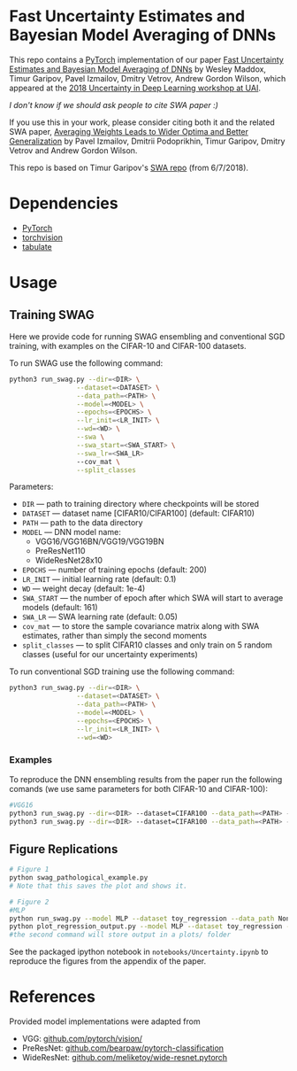 # Fast Uncertainty Estimates and Bayesian Model Averaging of DNNs

This repo contains a [PyTorch](https://pytorch.org) implementation of our paper [Fast Uncertainty Estimates and Bayesian Model Averaging of DNNs]()
by Wesley Maddox, Timur Garipov, Pavel Izmailov, Dmitry Vetrov, Andrew Gordon Wilson,
which appeared at the [2018 Uncertainty in Deep Learning workshop at UAI](https://sites.google.com/view/udl2018/home?authuser=0).


*I don't know if we should ask people to cite SWA paper :)*


If you use this in your work, please consider citing both it and the related SWA paper, [Averaging Weights Leads to Wider Optima and Better Generalization](https://arxiv.org/abs/1803.05407)
by Pavel Izmailov, Dmitrii Podoprikhin, Timur Garipov, Dmitry Vetrov and Andrew Gordon Wilson.

This repo is based on Timur Garipov's [SWA repo](https://github.com/timgaripov/swa) (from 6/7/2018).

# Dependencies
* [PyTorch](http://pytorch.org/)
* [torchvision](https://github.com/pytorch/vision/)
* [tabulate](https://pypi.python.org/pypi/tabulate/)

# Usage

## Training SWAG

Here we provide code for running SWAG ensembling and conventional SGD training, with examples on the CIFAR-10 and CIFAR-100 datasets.

To run SWAG use the following command:

```bash
python3 run_swag.py --dir=<DIR> \
                 --dataset=<DATASET> \
                 --data_path=<PATH> \
                 --model=<MODEL> \
                 --epochs=<EPOCHS> \
                 --lr_init=<LR_INIT> \
                 --wd=<WD> \
                 --swa \
                 --swa_start=<SWA_START> \
                 --swa_lr=<SWA_LR>
                 --cov_mat \
                 --split_classes
```

Parameters:

* ```DIR``` &mdash; path to training directory where checkpoints will be stored
* ```DATASET``` &mdash; dataset name [CIFAR10/CIFAR100] (default: CIFAR10)
* ```PATH``` &mdash; path to the data directory
* ```MODEL``` &mdash; DNN model name:
    - VGG16/VGG16BN/VGG19/VGG19BN
    - PreResNet110
    - WideResNet28x10
* ```EPOCHS``` &mdash; number of training epochs (default: 200)
* ```LR_INIT``` &mdash; initial learning rate (default: 0.1)
* ```WD``` &mdash; weight decay (default: 1e-4)
* ```SWA_START``` &mdash; the number of epoch after which SWA will start to average models (default: 161)
* ```SWA_LR``` &mdash; SWA learning rate (default: 0.05)
* ```cov_mat``` &mdash; to store the sample covariance matrix along with SWA estimates, rather than simply the second moments
* ```split_classes``` &mdash; to split CIFAR10 classes and only train on 5 random classes (useful for our uncertainty experiments)


To run conventional SGD training use the following command:
```bash
python3 run_swag.py --dir=<DIR> \
                 --dataset=<DATASET> \
                 --data_path=<PATH> \
                 --model=<MODEL> \
                 --epochs=<EPOCHS> \
                 --lr_init=<LR_INIT> \
                 --wd=<WD> 
```

### Examples

To reproduce the DNN ensembling results from the paper run the following comands (we use same parameters for both CIFAR-10 and CIFAR-100):
```bash
#VGG16
python3 run_swag.py --dir=<DIR> --dataset=CIFAR100 --data_path=<PATH> --model=VGG16 --epochs=300 --lr_init=0.05 --wd=5e-4 # SGD
python3 run_swag.py --dir=<DIR> --dataset=CIFAR100 --data_path=<PATH> --model=VGG16 --epochs=300 --lr_init=0.05 --wd=5e-4 --swa --swa_start=161 --swa_lr=0.01 # SWA 1.5 Budgets
```

## Figure Replications


```bash
# Figure 1
python swag_pathological_example.py
# Note that this saves the plot and shows it.

# Figure 2
#MLP
python run_swag.py --model MLP --dataset toy_regression --data_path None --dir swa_exps/regression_1 --batch_size 20 --epochs 300 --swa --cov_mat --loss MSE --lr_init 0.001 --use_test --no_schedule
python plot_regression_output.py --model MLP --dataset toy_regression --data_path None --dir swa_exps/regression_1 --batch_size 20 --epoch 300 --swa --use_test --cov_mat
#the second command will store output in a plots/ folder
```

See the packaged ipython notebook in `notebooks/Uncertainty.ipynb` to reproduce the figures from the appendix of the paper.

# References
 
 Provided model implementations were adapted from
 * VGG: [github.com/pytorch/vision/](https://github.com/pytorch/vision/)
 * PreResNet: [github.com/bearpaw/pytorch-classification](https://github.com/bearpaw/pytorch-classification)
 * WideResNet: [github.com/meliketoy/wide-resnet.pytorch](https://github.com/meliketoy/wide-resnet.pytorch)

